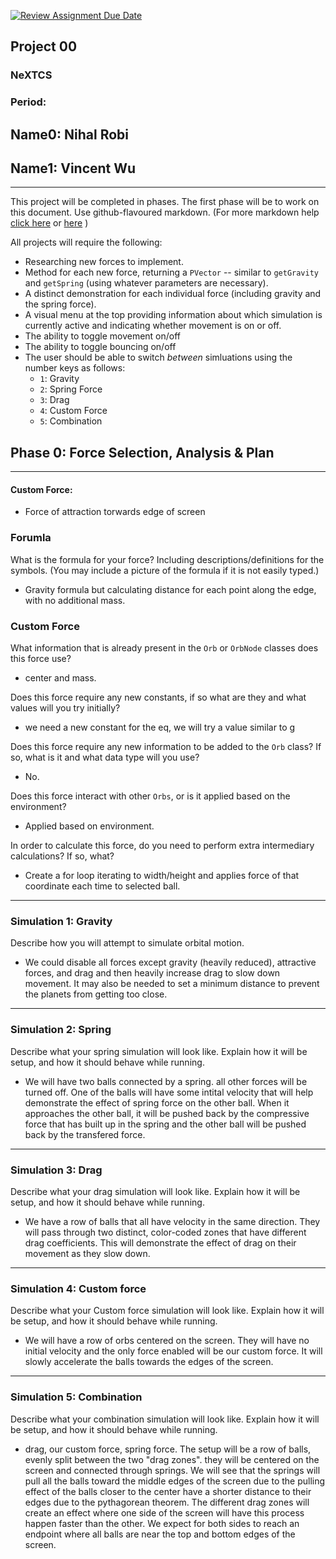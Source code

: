 [![Review Assignment Due Date](https://classroom.github.com/assets/deadline-readme-button-22041afd0340ce965d47ae6ef1cefeee28c7c493a6346c4f15d667ab976d596c.svg)](https://classroom.github.com/a/gbHItYk9)
## Project 00
### NeXTCS
### Period: 
## Name0: Nihal Robi
## Name1: Vincent Wu
---

This project will be completed in phases. The first phase will be to work on this document. Use github-flavoured markdown. (For more markdown help [click here](https://github.com/adam-p/markdown-here/wiki/Markdown-Cheatsheet) or [here](https://docs.github.com/en/get-started/writing-on-github/getting-started-with-writing-and-formatting-on-github/basic-writing-and-formatting-syntax) )

All projects will require the following:
- Researching new forces to implement.
- Method for each new force, returning a `PVector`  -- similar to `getGravity` and `getSpring` (using whatever parameters are necessary).
- A distinct demonstration for each individual force (including gravity and the spring force).
- A visual menu at the top providing information about which simulation is currently active and indicating whether movement is on or off.
- The ability to toggle movement on/off
- The ability to toggle bouncing on/off
- The user should be able to switch _between_ simluations using the number keys as follows:
  - `1`: Gravity
  - `2`: Spring Force
  - `3`: Drag
  - `4`: Custom Force
  - `5`: Combination


## Phase 0: Force Selection, Analysis & Plan
---------- 

#### Custom Force: 

- Force of attraction torwards edge of screen

### Forumla
What is the formula for your force? Including descriptions/definitions for the symbols. (You may include a picture of the formula if it is not easily typed.)

- Gravity formula but calculating distance for each point along the edge, with no additional mass.

### Custom Force
What information that is already present in the `Orb` or `OrbNode` classes does this force use?

- center and mass.

 Does this force require any new constants, if so what are they and what values will you try initially?
 
- we need a new constant for the eq, we will try a value similar to g

 Does this force require any new information to be added to the `Orb` class? If so, what is it and what data type will you use?
 
- No.

Does this force interact with other `Orbs`, or is it applied based on the environment?

- Applied based on environment.

In order to calculate this force, do you need to perform extra intermediary calculations? If so, what?

- Create a for loop iterating to width/height and applies force of that coordinate each time to selected ball.

--- 

### Simulation 1: Gravity
Describe how you will attempt to simulate orbital motion.

- We could disable all forces except gravity (heavily reduced), attractive forces, and drag and then heavily increase drag to slow down movement. It may also be needed to set a minimum distance to prevent the planets from getting too close. 

--- 

### Simulation 2: Spring
Describe what your spring simulation will look like. Explain how it will be setup, and how it should behave while running.

- We will have two balls connected by a spring. all other forces will be turned off. One of the balls will have some intital velocity that will help demonstrate the effect of spring force on the other ball. When it approaches the other ball, it will be pushed back by the compressive force that has built up in the spring and the other ball will be pushed back by the transfered force. 

--- 

### Simulation 3: Drag
Describe what your drag simulation will look like. Explain how it will be setup, and how it should behave while running.

- We have a row of balls that all have velocity in the same direction. They will pass through two distinct, color-coded zones that have different drag coefficients. This will demonstrate the effect of drag on their movement as they slow down. 

--- 

### Simulation 4: Custom force
Describe what your Custom force simulation will look like. Explain how it will be setup, and how it should behave while running.

- We will have a row of orbs centered on the screen. They will have no initial velocity and the only force enabled will be our custom force. It will slowly accelerate the balls towards the edges of the screen. 

--- 

### Simulation 5: Combination
Describe what your combination simulation will look like. Explain how it will be setup, and how it should behave while running.

- drag, our custom force, spring force. The setup will be a row of balls, evenly split between the two "drag zones". they will be centered on the screen and connected through springs. We will see that the springs will pull all the balls toward the middle edges of the screen due to the pulling effect of the balls closer to the center have a shorter distance to their edges due to the pythagorean theorem. The different drag zones will create an effect where one side of the screen will have this process happen faster than the other. We expect for both sides to reach an endpoint where all balls are near the top and bottom edges of the screen.
